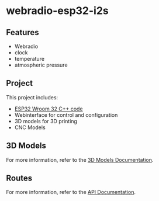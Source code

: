 # webradio-esp32-i2s

## Features

* Webradio
* clock
* temperature
* atmospheric pressure


## Project

This project includes:

* [ESP32 Wroom 32 C++ code](./code/WebRadio/README.md)
* Webinterface for control and configuration
* 3D models for 3D printing
* CNC Models


## 3D Models

For more information, refer to the [3D Models Documentation](3D-models/README.md).

## Routes

For more information, refer to the [API Documentation](code/WebRadio/api-documentation.md).
